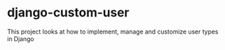 # django-custom-user
This project looks at how to implement, manage and customize user types in Django
